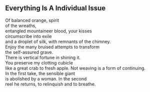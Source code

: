 Everything Is A Individual Issue
--------------------------------
Of balanced orange, spirit  
of the wreaths,  
entangled mountaineer blood, your kisses  
circumscribe into exile  
and a droplet of silk, with remnants of the chimney.  
Enjoy the many bruised attempts to transform  
the self-assured grave.  
There is vertical fortune in shining it.  
You preserve my clotting cubicle  
like a great crab to fresh apple. Not weaving is a form of continuing.  
In the first take, the sensible giant  
is abolished by a woman. In the second  
reel he returns, to relinquish and to breathe.  
